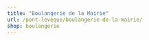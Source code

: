 ```yaml
---
title: "Boulangerie de la Mairie"
url: /pont-leveque/boulangerie-de-la-mairie/
shop: boulangerie
---
```

